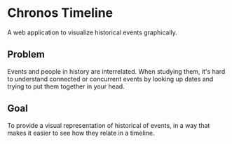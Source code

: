 # Chronos Timeline
A web application to visualize historical events graphically.

## Problem
Events and people in history are interrelated. When studying them, it's hard to understand connected or concurrent events by looking up dates and trying to put them together in your head.

## Goal
To provide a visual representation of historical of events, in a way that makes it easier to see how they relate in a timeline.
